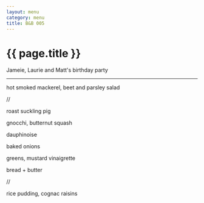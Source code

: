 ```yaml
---
layout: menu
category: menu
title: B&B 005
---
```


{{ page.title }}
================

<p class="meta mb">Jameie, Laurie and Matt's birthday party</p>

---

hot smoked mackerel, beet and parsley salad

//

roast suckling pig

gnocchi, butternut squash

dauphinoise

baked onions

greens, mustard vinaigrette

bread + butter

//

rice pudding, cognac raisins

